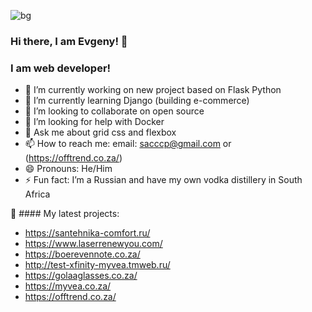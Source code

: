 ![bg][banner]
### Hi there, I am Evgeny! 👋
### I am web developer!


- 🔭 I’m currently working on new project based on Flask Python
- 🌱 I’m currently learning Django (building e-commerce)
- 👯 I’m looking to collaborate on open source
- 🤔 I’m looking for help with Docker
- 💬 Ask me about grid css and flexbox
- 📫 How to reach me: email: sacccp@gmail.com or (https://offtrend.co.za/)
- 😄 Pronouns: He/Him
- ⚡ Fun fact: I’m a Russian and have my own vodka distillery in South Africa

🏡 #### My latest projects:
  - https://santehnika-comfort.ru/
  - https://www.laserrenewyou.com/
  - https://boerevennote.co.za/
  - http://test-xfinity-myvea.tmweb.ru/
  - https://golaaglasses.co.za/
  - https://myvea.co.za/
  - https://offtrend.co.za/

[banner]: https://offtrend.co.za/image/catalog/logo.png

